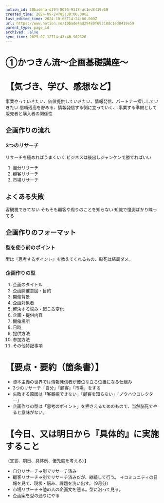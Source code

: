 ```yaml
---
notion_id: 10bade4a-d294-80f6-9318-dc1ed8419e59
created_time: 2024-09-24T05:38:00.000Z
last_edited_time: 2024-10-03T14:24:00.000Z
url: https://www.notion.so/10bade4ad29480f69318dc1ed8419e59
parent_type: page_id
archived: False
sync_time: 2025-07-12T14:43:40.902326
---
```


# ①かつきん流〜企画基礎講座〜

# 【気づき、学び、感想など】
事業やっていきたい、価値提供していきたい、情報発信、パートナー探ししていきたい
信頼残高を貯める、情報発信する側に立っていく、
事業する準備として
販売者と購入者の関係性
## 企画作りの流れ
### 3つのリサーチ
リサーチを極めればうまくいく
ビジネスは後出しジャンケンで勝てればいい
1. 自分リサーチ
1. 顧客リサーチ
1. 市場リサーチ
## よくある失敗
客観視できてない
そもそも顧客や周りのことを知らない
知識で憶測ばかり喋ってる
## 企画作りのフォーマット
### 型を使う前のポイント
型は『思考するポイント』を教えてくれるもの、脳死は結局ダメ。
### 企画作りの型
1. 企画のタイトル
1. 企画開催意図・目的
1. 開催背景
1. 企画対象者
1. 解決する悩み・起こる変化
1. 企画・提供内容
1. 開催場所
1. 日時
1. 提供方法
1. 参加方法
1. その他特記事項
# 【要点・要約（箇条書）】
- 資本主義の世界では情報発信者が優位な立ち位置になる仕組み
- 3つのリサーチ「自分」「顧客」「市場」をする
- 失敗する原因は「客観視できない」「顧客を知らない」「ノウハウコレクター」
- 企画作りの型は「思考のポイント」を押さえるためのもので、当然脳死でやると意味がない。
# 【今日、又は明日から『具体的』に実施すること
（宣言、期日、具体例、優先度を考える）】
- 自分リサーチ→別でリサーチ済み
- 顧客リサーチ→別でリサーチ済みだが、継続して行う。
→コミュニティの日報を見て、現状・悩み、課題を洗い出す。（9月分）
- 市場リサーチ→他の人の企画文を遡る。型に沿って見る。
- 企画案を型の通りにやる
